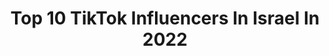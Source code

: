 ---
title: Top 10 TikTok Influencers In Israel In 2022
description: >-
  Find top TikTok influencers in Israel in 2022. Most popular hashtags: #fyp #foryou #explore.
platform: TikTok
hits: 403
text_top: Discover the top-rated TikTok profiles on inBeat.
text_bottom: Our platform has 403 TikTok influencers like this in Israel for you to contact.
profiles:
  - username: "hmode_nairat7"
    fullname: >-
      ابو عيون خضر🕊💚
    bio: >-
      وكأنني خلقت ل ٱفقد كل شيء ٱحبيته ... 💔😟 سنجل بائس😅💔🤦🏻‍♂
    location: "Israel"
    followers: 7556
    engagement: 2964
    commentsToLikes: 0.190338
    id: cka8dw7p1ug9m0i785nno54ik
    verified: false
    hashtags: ""
  - username: "_85lillv0"
    fullname: >-
      ايبك : لـّمــار 🦦💞
    bio: >-
      ططط؟؟ بحب ( 25 ) ( 35 ) ( 24 ) ( 11 ) ( 29 ) ( 14 ) ( S ) 💞💗💋.
    location: "Israel"
    followers: 2985
    engagement: 2955
    commentsToLikes: 0.496001
    id: ckbafb4ik7dzi0j23av9szo83
    verified: false
    hashtags: "#im, #85, #vo"
  - username: ".ma0jdd_"
    fullname: >-
      ماجد 👍🏿
    bio: >-
      @Rr 🥺)): . 🖕🏻🖕🏼🖕🏾🖕🏽🖕🏿.
    location: "Israel"
    followers: 10100
    engagement: 2939
    commentsToLikes: 0.937466
    id: cka5y7rg4h08j0i78guvbjf65
    verified: false
    hashtags: "#explore, #xplore"
  - username: "haedra14"
    fullname: >-
      💔😍
    bio: >-
      
    location: "Israel"
    followers: 18700
    engagement: 2875
    commentsToLikes: 0.357264
    id: ckc1o3sl8so640j233dryg2qq
    verified: false
    hashtags: ""
  - username: "i._love"
    fullname: >-
      Alone🥺💔
    bio: >-
      Use code:ah79🤭❤️ Epic:TidolV ❤️ لا تنسا تقول ما شاء الله 😢❤️ شكلو اعتزال من دع
    location: "Israel"
    followers: 10700
    engagement: 2867
    commentsToLikes: 0.137834
    id: ckbawavhnmrct0j23kgu0swem
    verified: false
    hashtags: "#fyp, #love, #foryou, #ah79"
  - username: "iiuk56_"
    fullname: >-
      زياده متابعين ✨،؟
    bio: >-
      𓆩⁹⁶ ⁶⁷ ⁶⁸ ²⁸𓆪 ام الي بقيم الفولو 😣😏 قمتها يعن ط 💔💔 انا rl6x7_ 🥺❔
    location: "Israel"
    followers: 20100
    engagement: 2864
    commentsToLikes: 0.337748
    id: ckd014tq48a8s0j23qbetxxle
    verified: false
    hashtags: ""
  - username: "ooooooooooixx"
    fullname: >-
      F4F
    bio: >-
      𝟸𝟸𝟼𝟹 𝙻𝚎𝚐𝚎𝚗𝚍𝚜,𝙱𝙻𝙼! 𝙱𝙻𝙰𝙲𝙺 𝙻𝙸𝚅𝙴𝚂 𝙼𝙰𝚃𝚃𝙴𝚁!
    location: "Israel"
    followers: 2923
    engagement: 2534
    commentsToLikes: 0.083422
    id: ckbw01q4nvp7i0j23jcbuohwz
    verified: false
    hashtags: "#idontwannagotoschooltomorrow, #randomeddition, #wow, #blackpink"
  - username: "__.asmaa.ackerman.__"
    fullname: >-
      🧍‍♀️
    bio: >-
      Instagram : asmaxaxr 🧃 .
    location: "Israel"
    followers: 6657
    engagement: 2385
    commentsToLikes: 0.592593
    id: cka6imwm2r9u90i781jh93ga3
    verified: false
    hashtags: "#brighterinside, #houseoftiktok, #explore, #onmyown"
  - username: "eyal_roshrosh"
    fullname: >-
      Eyal_Roshrosh
    bio: >-
      الاسم:ايال المحتوى:تصاميم ساكن في:فلسطين🇵🇸
    location: "Israel"
    followers: 4008
    engagement: 2272
    commentsToLikes: 0.281344
    id: ckbbh6i9e5qus0j23mj3ynk3f
    verified: false
    hashtags: "#ejderhayad, #tiktokpoll"
  - username: "khushi.tiktok12"
    fullname: >-
      khushi  sharma
    bio: >-
      nursing caregiver from Israel #khushiniku
    location: "Israel"
    followers: 12200
    engagement: 2258
    commentsToLikes: 0.122846
    id: ckcd3wf3k142q0j23ekyd4vs0
    verified: false
    hashtags: "#dance, #fyp, #foryoupage, #foryou"
---
